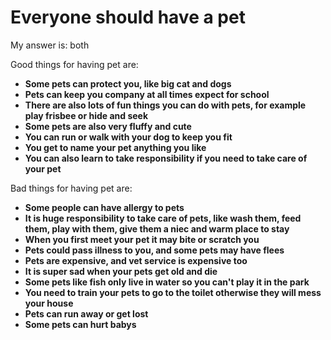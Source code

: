 # Everyone should have a pet

My answer is: both

Good things for having pet are:
* **Some pets can protect you, like big cat and dogs**
* **Pets can keep you company at all times expect for school**
* **There are also lots of fun things you can do with pets, for example play frisbee or hide and seek**
* **Some pets are also very fluffy and cute**
* **You can run or walk with your dog to keep you fit**
* **You get to name your pet anything you like**
* **You can also learn to take responsibility if you need to take care of your pet**

Bad things for having pet are:
* **Some people can have allergy to pets**
* **It is huge responsibility to take care of pets, like wash them, feed them, play with them, give them a niec and warm place to stay**
* **When you first meet your pet it may bite or scratch you**
* **Pets could pass illness to you, and some pets may have flees**
* **Pets are expensive, and vet service is expensive too**
* **It is super sad when your pets get old and die**
* **Some pets like fish only live in water so you can't play it in the park**
* **You need to train your pets to go to the toilet otherwise they will mess your house**
* **Pets can run away or get lost**
* **Some pets can hurt babys**
